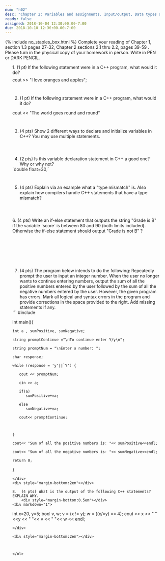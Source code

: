 ```yaml
---
num: "h02"
desc: "Chapter 2: Variables and assignments, Input/output, Data types and expressions, Simple flow control"
ready: false
assigned: 2018-10-04 12:30:00.00-7:00
due: 2018-10-10 12:30:00.00-7:00
---
```

{% include no_staples_box.html %}
Complete your reading of Chapter 1, section 1.3 pages 27-32, Chapter 2 sections 2.1 thru 2.2, pages 39-59 . Please turn in the physical copy of your homework in person. Write in PEN or DARK PENCIL.

<ol markdown="1">
1. (1 pt) If the following statement were in a C++ program, what would it do?  
    <div style="margin-bottom:0.5em"></div>
cout >> "I love oranges and apples";

  <div style="margin-bottom:3em"></div>

2.	(1 pt) If the following statement were in a C++ program, what would it do?
  <div style="margin-bottom:1em"></div>
cout << "The world goes round and round"
  <div style="margin-bottom:3em"></div>

3.  (4 pts) Show 2 different ways to declare and initialize variables in C++? You may use multiple statements.
  <div style="margin-bottom:4em"></div>

4.  (2 pts) Is this variable declaration statement in C++ a good one? Why or why not?
<div markdown="1">
`double float=30;`
</div>
  <div style="margin-bottom:3em"></div>


5.  (4 pts) Explain via an example what a "type mismatch" is. Also explain how compilers handle C++ statements that have a type mismatch?

  <div style="margin-bottom:4em"></div>

 <div class="pagebreak"></div>
<div style="margin-bottom:4em"></div>
6.  (4 pts) Write an if-else statement that outputs the string "Grade is B" if the variable `score` is between 80 and 90 (both limits included). Otherwise the if-else statement should output "Grade is not B" ?
<div style="margin-bottom:8em"></div>






7.  (4 pts) The program below intends to do the following: Repeatedly prompt the user to input an integer number. When the user no longer wants to continue entering numbers, output the sum of all the positive numbers entered by the user followed by the sum of all the negative numbers entered by the user. However, the given program has errors. Mark all logical and syntax errors in the program and provide corrections in the space provided to the right. Add missing statements if any.

<div markdown="1">
```
#include <iostream>

int main(){

    int a , sumPositive, sumNegative;

    string promptContinue ="\nTo continue enter Y/y\n";

    string promptNum = "\nEnter a number: ";

    char response;

    while (response = 'y'||`Y') {

       cout << promptNum;

       cin >> a;

       if(a)
          sumPositive+=a;

       else
          sumNegative+=a;

       cout<< promptContinue;



    }

    cout<< "Sum of all the positive numbers is: "<< sumPositive<<endl;

    cout<< "Sum of all the negative numbers is: "<< sumNegative<<endl;

    return 0;
}
```
</div>
<div style="margin-bottom:2em"></div>

8.  (4 pts) What is the output of the following C++ statements? EXPLAIN WHY.
    <div style="margin-bottom:0.5em"></div>
<div markdown="1">

```
int x=20, y=5;
bool v, w;
v = (x != y);
w = ((x/=y) == 4);
cout << x << " " <<y << " "<< v << " "<< w << endl;
```
</div>

<div style="margin-bottom:2em"></div>



</ol>
